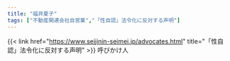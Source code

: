 ```yaml
---
title: "福井夏子"
tags: ["不動産関連会社自営業","「性自認」法令化に反対する声明"]
---
```


{{< link href="https://www.seijinin-seimei.jp/advocates.html" title="「性自認」法令化に反対する声明" >}} 呼びかけ人